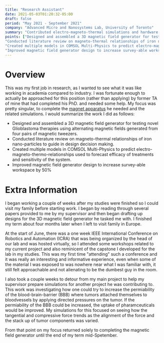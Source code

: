 ```yaml
---
title: "Research Assistant"
date: 2021-05-03T01:20:32-05:00
draft: false
period: "May 2021 - September 2021"
company: "Advanced Micro and Nanosystems Lab, University of Toronto"
summary: "Contributed electro-magneto-thermal simulations and hardware design for novel hyperthermia therapy for globioblastoma."
points: ["Designed and assembled a 3D magnetic field generator for testing novel Glioblastoma therapies using alternating magnetic fields generated from four pairs of magnetic tweezers.",
"Conducted literature review on magneto-thermal relationships of iron nano-particles to guide in design decision making.",
"Created multiple models in COMSOL Multi-Physics to predict electro-magneto-thermo-relationships used to forecast efficacy of treatments and sensitivity of the system.",
"Improved magnetic field generator design to increase survey-able workspace by 50%"]
---
```


# Overview

This was my first job in research, as I wanted to see what it was like working in academia compared to industry. I was 
fortunate enough to actually be approached for this position (rather than applying) by former TA of mine that had 
completed his PhD. and needed some help. My focus was pretty singular, to complete the [magnet apparatus](/projects/work/magnet) 
he needed and the related simulations. I would summarize the work I did as follows:

- Designed and assembled a 3D magnetic field generator for testing novel Glioblastoma therapies using
alternating magnetic fields generated from four pairs of magnetic tweezers.
- Conducted literature review on magneto-thermal relationships of iron nano-particles to guide in design
decision making.
- Created multiple models in COMSOL Multi-Physics to predict electro-magneto-thermo-relationships used to
forecast efficacy of treatments and sensitivity of the system.
- Improved magnetic field generator design to increase survey-able workspace by 50%

# Extra Information

I began working a couple of weeks after my studies were finished so I could visit my family before starting work. I began 
by reading through several papers provided to me by my supervisor and then began drafting up designs for the 3D magnetic 
field generator he tasked me with. I finished my term about four months later when I left to visit family in Europe.

At the start of June, there was a one week IEEE International Conference on Robotics and Automation (ICRA) that was being 
organized by the head of our lab and was hosted virtually, so I attended some workshops related to my current project and 
also reminicent of the capstone I developed for the lab in my studies. This was my first time "attending" such a conference 
and it was really an interesting and informative experience, even when some of the material I was exposed to was nowhere 
near what I was familiar with, it still felt approachable and not alienating to be the dumbest guy in the room.

I also took a couple weeks to detour from my main project to help my supervisor prepare simulations for another project he 
was contributing to. This work was investigating how one could try to increase the permiability of the blood-brain-barrier 
(BBB) where tumors attached themselves to bloodvessels by applying directed pressures on the tumor. If the permiability of 
the BBB could be increased, the uptake of pharamceuticals would be improved. My simulations for this focused on seeing how 
the tangential and compressive force trends as the alignment of the force and the stack up of tumor components was varied.

From that point on my focus returned solely to completing the magnetic field generator until the end of my term mid-Spetember.
